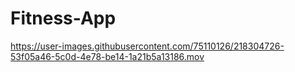 # Fitness-App


https://user-images.githubusercontent.com/75110126/218304726-53f05a46-5c0d-4e78-be14-1a21b5a13186.mov




